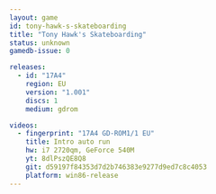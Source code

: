 ```yaml
---
layout: game
id: tony-hawk-s-skateboarding
title: "Tony Hawk's Skateboarding"
status: unknown
gamedb-issue: 0

releases:
  - id: "17A4"
    region: EU
    version: "1.001"
    discs: 1
    medium: gdrom

videos:
  - fingerprint: "17A4 GD-ROM1/1 EU"
    title: Intro auto run
    hw: i7 2720qm, GeForce 540M
    yt: 8dlPszQE8Q8
    git: d59197f84353d7d2b746383e9277d9ed7c8c4053
    platform: win86-release
---
```

